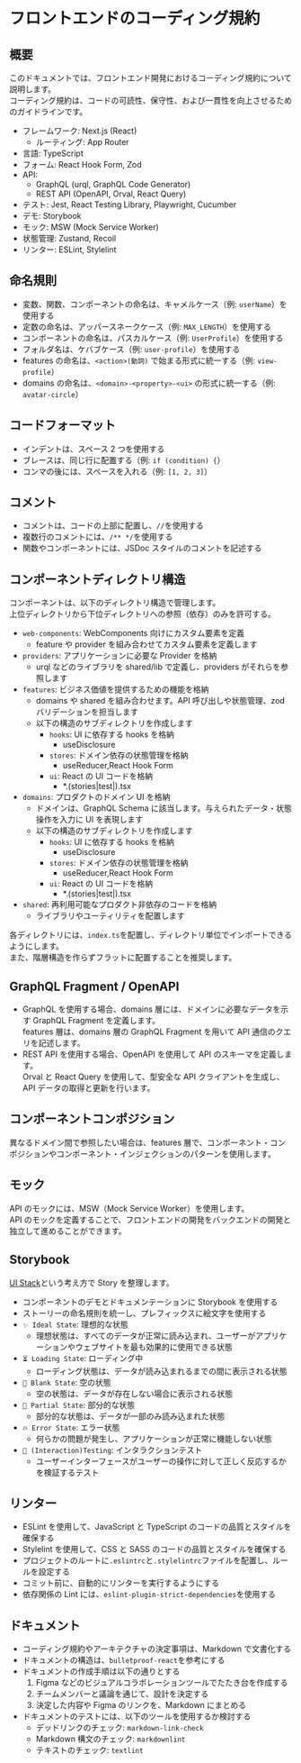 # フロントエンドのコーディング規約

## 概要

このドキュメントでは、フロントエンド開発におけるコーディング規約について説明します。  
コーディング規約は、コードの可読性、保守性、および一貫性を向上させるためのガイドラインです。

- フレームワーク: Next.js (React)
  - ルーティング: App Router
- 言語: TypeScript
- フォーム: React Hook Form, Zod
- API:
  - GraphQL (urql, GraphQL Code Generator)
  - REST API (OpenAPI, Orval, React Query)
- テスト: Jest, React Testing Library, Playwright, Cucumber
- デモ: Storybook
- モック: MSW (Mock Service Worker)
- 状態管理: Zustand, Recoil
- リンター: ESLint, Stylelint

## 命名規則

- 変数、関数、コンポーネントの命名は、キャメルケース（例: `userName`）を使用する
- 定数の命名は、アッパースネークケース（例: `MAX_LENGTH`）を使用する
- コンポーネントの命名は、パスカルケース（例: `UserProfile`）を使用する
- フォルダ名は、ケバブケース（例: `user-profile`）を使用する
- features の命名は、`<action>(動詞)` で始まる形式に統一する（例: `view-profile`）
- domains の命名は、`<domain>-<property>-<ui>` の形式に統一する（例: `avatar-circle`）

## コードフォーマット

- インデントは、スペース 2 つを使用する
- ブレースは、同じ行に配置する（例: `if (condition) {`）
- コンマの後には、スペースを入れる（例: `[1, 2, 3]`）

## コメント

- コメントは、コードの上部に配置し、`//`を使用する
- 複数行のコメントには、`/** */`を使用する
- 関数やコンポーネントには、JSDoc スタイルのコメントを記述する

## コンポーネントディレクトリ構造

コンポーネントは、以下のディレクトリ構造で管理します。  
上位ディレクトリから下位ディレクトリへの参照（依存）のみを許可する。

- `web-components`: WebComponents 向けにカスタム要素を定義
  - feature や provider を組み合わせてカスタム要素を定義します
- `providers`: アプリケーションに必要な Provider を格納
  - urql などのライブラリを shared/lib で定義し、providers がそれらを参照します
- `features`: ビジネス価値を提供するための機能を格納
  - domains や shared を組み合わせます。API 呼び出しや状態管理、zod バリデーションを担当します
  - 以下の構造のサブディレクトリを作成します
    - `hooks`: UI に依存する hooks を格納
      - useDisclosure
    - `stores`: ドメイン依存の状態管理を格納
      - useReducer,React Hook Form
    - `ui`: React の UI コードを格納
      - \*.(stories|test|).tsx
- `domains`: プロダクトのドメイン UI を格納
  - ドメインは、GraphQL Schema に該当します。与えられたデータ・状態操作を入力に UI を表現します
  - 以下の構造のサブディレクトリを作成します
    - `hooks`: UI に依存する hooks を格納
      - useDisclosure
    - `stores`: ドメイン依存の状態管理を格納
      - useReducer,React Hook Form
    - `ui`: React の UI コードを格納
      - \*.(stories|test|).tsx
- `shared`: 再利用可能なプロダクト非依存のコードを格納
  - ライブラリやユーティリティを配置します

各ディレクトリには、`index.ts`を配置し、ディレクトリ単位でインポートできるようにします。  
また、階層構造を作らずフラットに配置することを推奨します。

## GraphQL Fragment / OpenAPI

- GraphQL を使用する場合、domains 層には、ドメインに必要なデータを示す GraphQL Fragment を定義します。  
  features 層は、domains 層の GraphQL Fragment を用いて API 通信のクエリを記述します。
- REST API を使用する場合、OpenAPI を使用して API のスキーマを定義します。  
  Orval と React Query を使用して、型安全な API クライアントを生成し、API データの取得と更新を行います。

## コンポーネントコンポジション

異なるドメイン間で参照したい場合は、features 層で、コンポーネント・コンポジションやコンポーネント・インジェクションのパターンを使用します。

## モック

API のモックには、MSW（Mock Service Worker）を使用します。  
API のモックを定義することで、フロントエンドの開発をバックエンドの開発と独立して進めることができます。

## Storybook

[UI Stack](https://www.scotthurff.com/posts/why-your-user-interface-is-awkward-youre-ignoring-the-ui-stack/)という考え方で Story を整理します。

- コンポーネントのデモとドキュメンテーションに Storybook を使用する
- ストーリーの命名規則を統一し、プレフィックスに絵文字を使用する
- `✨ Ideal State`: 理想的な状態
  - 理想状態は、すべてのデータが正常に読み込まれ、ユーザーがアプリケーションやウェブサイトを最も効果的に使用できる状態
- `⏳ Loading State`: ローディング中
  - ローディング状態は、データが読み込まれるまでの間に表示される状態
- `🫥 Blank State`: 空の状態
  - 空の状態は、データが存在しない場合に表示される状態
- `🍕 Partial State`: 部分的な状態
  - 部分的な状態は、データが一部のみ読み込まれた状態
- `🔥 Error State`: エラー状態
  - 何らかの問題が発生し、アプリケーションが正常に機能しない状態
- `🤖 (Interaction)Testing`: インタラクションテスト
  - ユーザーインターフェースがユーザーの操作に対して正しく反応するかを検証するテスト

## リンター

- ESLint を使用して、JavaScript と TypeScript のコードの品質とスタイルを確保する
- Stylelint を使用して、CSS と SASS のコードの品質とスタイルを確保する
- プロジェクトのルートに`.eslintrc`と`.stylelintrc`ファイルを配置し、ルールを設定する
- コミット前に、自動的にリンターを実行するようにする
- 依存関係の Lint には、`eslint-plugin-strict-dependencies`を使用する

## ドキュメント

- コーディング規約やアーキテクチャの決定事項は、Markdown で文書化する
- ドキュメントの構造は、`bulletproof-react`を参考にする
- ドキュメントの作成手順は以下の通りとする
  1. Figma などのビジュアルコラボレーションツールでたたき台を作成する
  2. チームメンバーと議論を通じて、設計を決定する
  3. 決定した内容や Figma のリンクを、Markdown にまとめる
- ドキュメントのテストには、以下のツールを使用するか検討する
  - デッドリンクのチェック: `markdown-link-check`
  - Markdown 構文のチェック: `markdownlint`
  - テキストのチェック: `textlint`
